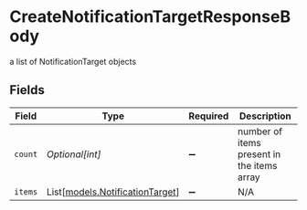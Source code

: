 # CreateNotificationTargetResponseBody

a list of NotificationTarget objects


## Fields

| Field                                                              | Type                                                               | Required                                                           | Description                                                        |
| ------------------------------------------------------------------ | ------------------------------------------------------------------ | ------------------------------------------------------------------ | ------------------------------------------------------------------ |
| `count`                                                            | *Optional[int]*                                                    | :heavy_minus_sign:                                                 | number of items present in the items array                         |
| `items`                                                            | List[[models.NotificationTarget](../models/notificationtarget.md)] | :heavy_minus_sign:                                                 | N/A                                                                |